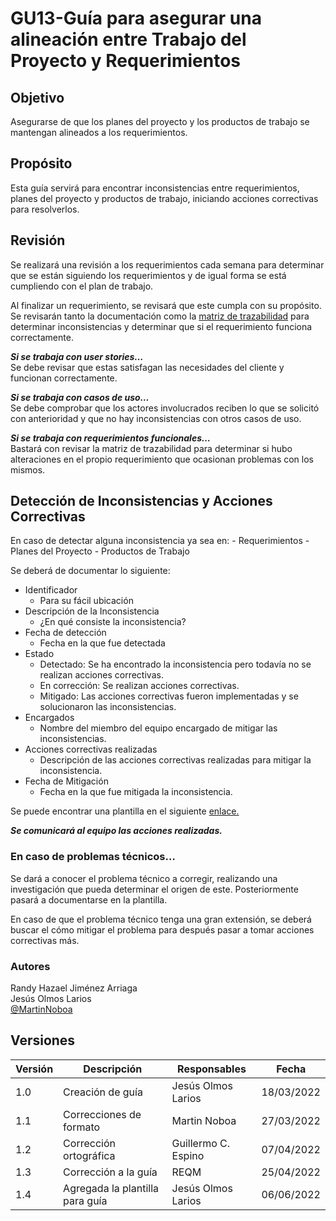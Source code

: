 # GU13-Guía para asegurar una alineación entre Trabajo del Proyecto y Requerimientos


## Objetivo

Asegurarse de que los planes del proyecto y los productos de trabajo se mantengan alineados a los requerimientos.

## Propósito

Esta guía servirá para encontrar inconsistencias entre requerimientos, planes del proyecto y productos de trabajo, iniciando acciones correctivas para resolverlos.

## Revisión

Se realizará una revisión a los requerimientos cada semana para determinar que se están siguiendo los requerimientos y de igual forma se está cumpliendo con el plan de trabajo.   

Al finalizar un requerimiento, se revisará que este cumpla con su propósito. Se revisarán tanto la documentación como la 
[matriz de trazabilidad](https://docs.google.com/spreadsheets/d/1fzVtNj_sg70hLxa0lR3XwFcB0ptDGkGWR44euACIPrM/edit?usp=sharing) para determinar inconsistencias y determinar que si el requerimiento funciona correctamente.    

***Si se trabaja con user stories…***   
Se debe revisar que estas satisfagan las necesidades del cliente y funcionan correctamente.    

***Si se trabaja con casos de uso…***   
Se debe comprobar que los actores  involucrados reciben lo que se solicitó con anterioridad y que no hay inconsistencias con otros casos de uso.    

***Si se trabaja con requerimientos funcionales…***   
Bastará con revisar la matriz de trazabilidad para determinar si hubo alteraciones en el propio requerimiento que ocasionan problemas con los mismos.

## Detección de Inconsistencias y Acciones Correctivas
En caso de detectar alguna inconsistencia ya sea en:
    - Requerimientos
    - Planes del Proyecto
    - Productos de Trabajo

Se deberá de documentar lo siguiente:
- Identificador
    - Para su fácil ubicación
- Descripción de la Inconsistencia
    - ¿En qué consiste la inconsistencia?
- Fecha de detección
    - Fecha en la que fue detectada
- Estado
    - Detectado: Se ha encontrado la inconsistencia pero todavía no se realizan acciones correctivas.
    - En corrección: Se realizan acciones correctivas.
    - Mitigado: Las acciones correctivas fueron implementadas y se solucionaron las inconsistencias.
- Encargados 
    - Nombre del miembro del equipo encargado de mitigar las inconsistencias.
- Acciones correctivas realizadas
    - Descripción de las acciones correctivas realizadas para mitigar la inconsistencia.
- Fecha de Mitigación
    - Fecha en la que fue mitigada la inconsistencia.

Se puede encontrar una plantilla en el siguiente [enlace.](https://docs.google.com/spreadsheets/d/1yC5vZMQEyS4CmhFZHNhxeG1TYkD8Iq20PP44h0fDsCw/edit?usp=sharing)

***Se comunicará al equipo las acciones realizadas.***

### En caso de problemas técnicos…

Se dará a conocer el problema técnico a corregir, realizando una investigación que pueda determinar el origen de este. Posteriormente pasará 
a documentarse en la plantilla. 

En caso de que el problema técnico tenga una gran extensión, se deberá buscar el cómo mitigar el problema para después pasar a tomar acciones 
correctivas más.



### Autores
Randy Hazael Jiménez Arriaga  
Jesús Olmos Larios  
[@MartinNoboa](https://www.github.com/MartinNoboa)

## Versiones

| Versión | Descripción             | Responsables   | Fecha      |
| ------- | ----------------------- | -------------- | ---------- |
| 1.0     | Creación de guía        | Jesús Olmos Larios | 18/03/2022 |
| 1.1     | Correcciones de formato | Martin Noboa | 27/03/2022 |
| 1.2     | Corrección ortográfica  | Guillermo C. Espino | 07/04/2022 |
| 1.3     | Corrección a la guía    | REQM | 25/04/2022 |
| 1.4     | Agregada la plantilla para guía | Jesús Olmos Larios | 06/06/2022 |

